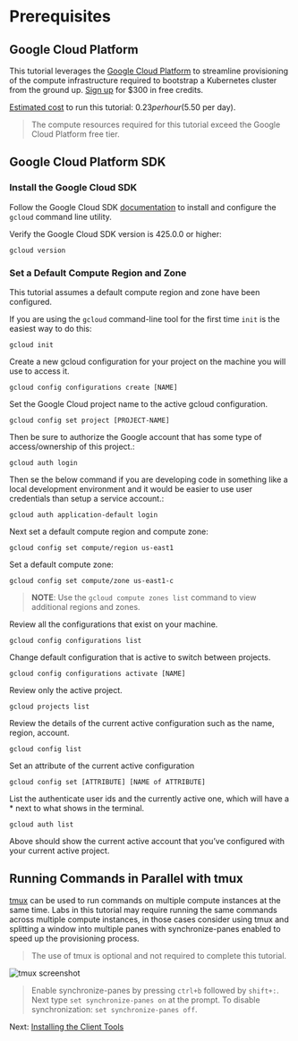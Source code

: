 # Prerequisites

## Google Cloud Platform

This tutorial leverages the [Google Cloud Platform](https://cloud.google.com/) to streamline provisioning of the compute infrastructure required to bootstrap a Kubernetes cluster from the ground up. [Sign up](https://cloud.google.com/free/) for $300 in free credits.

[Estimated cost](https://cloud.google.com/products/calculator#id=873932bc-0840-4176-b0fa-a8cfd4ca61ae) to run this tutorial: $0.23 per hour ($5.50 per day).

> The compute resources required for this tutorial exceed the Google Cloud Platform free tier.

## Google Cloud Platform SDK

### Install the Google Cloud SDK

Follow the Google Cloud SDK [documentation](https://cloud.google.com/sdk/) to install and configure the `gcloud` command line utility.

Verify the Google Cloud SDK version is 425.0.0 or higher:

```
gcloud version
```

### Set a Default Compute Region and Zone

This tutorial assumes a default compute region and zone have been configured.

If you are using the `gcloud` command-line tool for the first time `init` is the easiest way to do this:

```
gcloud init
```

Create a new gcloud configuration for your project on the machine you will use to access it.

```
gcloud config configurations create [NAME]
```

Set the Google Cloud project name to the active gcloud configuration.

```
gcloud config set project [PROJECT-NAME]
```

Then be sure to authorize the Google account that has some type of access/ownership of this project.:

```
gcloud auth login
```

Then se the below command if you are developing code in something like a local development environment and it would be easier to use user credentials than setup a service account.:

```
gcloud auth application-default login
```

Next set a default compute region and compute zone:

```
gcloud config set compute/region us-east1
```

Set a default compute zone:

```
gcloud config set compute/zone us-east1-c
```

> **NOTE**: Use the `gcloud compute zones list` command to view additional regions and zones.

Review all the configurations that exist on your machine.

```
gcloud config configurations list
```

Change default configuration that is active to switch between projects.

```
gcloud config configurations activate [NAME]
```

Review only the active project.

```
gcloud projects list
```

Review the details of the current active configuration such as the name, region, account.

```
gcloud config list 
```

Set an attribute of the current active configuration

```
gcloud config set [ATTRIBUTE] [NAME of ATTRIBUTE]
```

List the authenticate user ids and the currently active one, which will have a * next to what shows in the terminal.

```
gcloud auth list
```

Above should show the current active account that you’ve configured with your current active project.


## Running Commands in Parallel with tmux

[tmux](https://github.com/tmux/tmux/wiki) can be used to run commands on multiple compute instances at the same time. Labs in this tutorial may require running the same commands across multiple compute instances, in those cases consider using tmux and splitting a window into multiple panes with synchronize-panes enabled to speed up the provisioning process.

> The use of tmux is optional and not required to complete this tutorial.

![tmux screenshot](images/tmux-screenshot.png)

> Enable synchronize-panes by pressing `ctrl+b` followed by `shift+:`. Next type `set synchronize-panes on` at the prompt. To disable synchronization: `set synchronize-panes off`.

Next: [Installing the Client Tools](02-client-tools.md)
